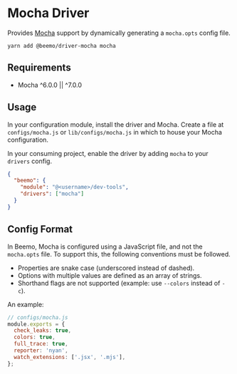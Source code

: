 # Mocha Driver

Provides [Mocha](https://github.com/facebook/mocha) support by dynamically generating a `mocha.opts`
config file.

```
yarn add @beemo/driver-mocha mocha
```

## Requirements

- Mocha ^6.0.0 || ^7.0.0

## Usage

In your configuration module, install the driver and Mocha. Create a file at `configs/mocha.js` or
`lib/configs/mocha.js` in which to house your Mocha configuration.

In your consuming project, enable the driver by adding `mocha` to your `drivers` config.

```json
{
  "beemo": {
    "module": "@<username>/dev-tools",
    "drivers": ["mocha"]
  }
}
```

## Config Format

In Beemo, Mocha is configured using a JavaScript file, and not the `mocha.opts` file. To support
this, the following conventions must be followed.

- Properties are snake case (underscored instead of dashed).
- Options with multiple values are defined as an array of strings.
- Shorthand flags are not supported (example: use `--colors` instead of `-c`).

An example:

```js
// configs/mocha.js
module.exports = {
  check_leaks: true,
  colors: true,
  full_trace: true,
  reporter: 'nyan',
  watch_extensions: ['.jsx', '.mjs'],
};
```
